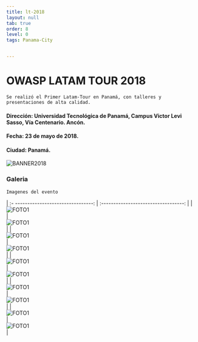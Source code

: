 ```yaml
---
title: lt-2018
layout: null
tab: true
order: 8
level: 0
tags: Panama-City


---
```

# OWASP LATAM TOUR 2018

```
Se realizó el Primer Latam-Tour en Panamá, con talleres y presentaciones de alta calidad.
```

#### Dirección: Universidad Tecnológica de Panamá, Campus Victor Levi Sasso, Vía Centenario. Ancón.
#### Fecha: 23 de mayo de 2018.
#### Ciudad: Panamá.

![BANNER2018](/assets/images/2018_2.jpg "OWASP Latam-Tour Panamá City 2018")
### Galeria
```
Imagenes del evento
```


| :- --------------------------------:  | :----------------------------------:   |
| ![FOTO1](/assets/images/2018_1.jpeg)  | ![FOTO1](/assets/images/2018_4.jpg)   |
| ![FOTO1](/assets/images/2018_5.jpg)   | ![FOTO1](/assets/images/2018_2.jpg)   |
| ![FOTO1](/assets/images/2018_7.jpg)   | ![FOTO1](/assets/images/2018_8.jpg)   |
| ![FOTO1](/assets/images/2018_9.jpg)   | ![FOTO1](/assets/images/2018_10.jpg)  |
| ![FOTO1](/assets/images/2018_11.jpg)  | ![FOTO1](/assets/images/2018_3.jpg)   |


<style>
img[alt="FOTO1"] { 
  max-width:  400px; 
  display: block;
}
</style> 
